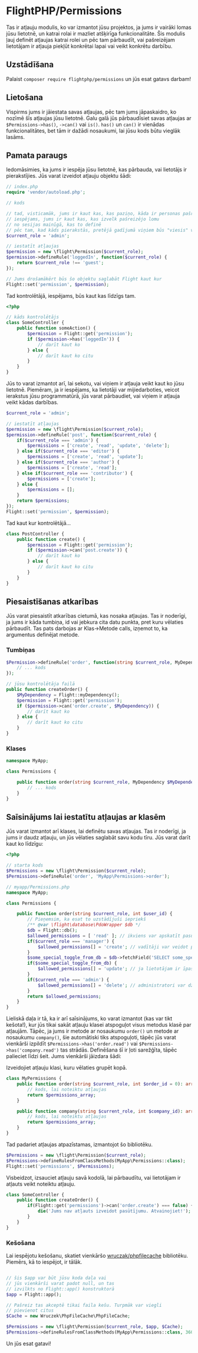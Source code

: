 # FlightPHP/Permissions

Tas ir atļauju modulis, ko var izmantot jūsu projektos, ja jums ir vairāki lomas jūsu lietotnē, un katrai rolai ir mazliet atšķirīga funkcionalitāte. Šis modulis ļauj definēt atļaujas katrai rolei un pēc tam pārbaudīt, vai pašreizējam lietotājam ir atļauja piekļūt konkrētai lapai vai veikt konkrētu darbību.

Uzstādīšana
-------
Palaist `composer require flightphp/permissions` un jūs esat gatavs darbam!

Lietošana
-------
Vispirms jums ir jāiestata savas atļaujas, pēc tam jums jāpaskaidro, ko nozīmē šīs atļaujas jūsu lietotnē. Galu galā jūs pārbaudīsiet savas atļaujas ar `$Permissions->has()`, `->can()` vai `is()`. `has()` un `can()` ir vienādas funkcionalitātes, bet tām ir dažādi nosaukumi, lai jūsu kods būtu vieglāk lasāms.

## Pamata paraugs

Iedomāsimies, ka jums ir iespēja jūsu lietotnē, kas pārbauda, vai lietotājs ir pierakstījies. Jūs varat izveidot atļauju objektu šādi:

```php
// index.php
require 'vendor/autoload.php';

// kods

// tad, visticamāk, jums ir kaut kas, kas paziņo, kāda ir personas pašreizējā loma
// iespējams, jums ir kaut kas, kas izvelk pašreizējo lomu
// no sesijas mainīgā, kas to definē
// pēc tam, kad kāds pierakstās, pretējā gadījumā viņiem būs "viesis" vai "publisks" loma.
$current_role = 'admin';

// iestatīt atļaujas
$permission = new \flight\Permission($current_role);
$permission->defineRule('loggedIn', function($current_role) {
	return $current_role !== 'guest';
});

// Jums drošamākērt būs šo objektu saglabāt Flight kaut kur
Flight::set('permission', $permission);
```

Tad kontrolētājā, iespējams, būs kaut kas līdzīgs tam.

```php
<?php

// kāds kontrolētājs
class SomeController {
	public function someAction() {
		$permission = Flight::get('permission');
		if ($permission->has('loggedIn')) {
			// darīt kaut ko
		} else {
			// darīt kaut ko citu
		}
	}
}
```

Jūs to varat izmantot arī, lai sekotu, vai viņiem ir atļauja veikt kaut ko jūsu lietotnē.
Piemēram, ja ir iespējams, ka lietotāji var mijiedarboties, veicot ierakstus jūsu programmatūrā, jūs varat
pārbaudiet, vai viņiem ir atļauja veikt kādas darbības.

```php
$current_role = 'admin';

// iestatīt atļaujas
$permission = new \flight\Permission($current_role);
$permission->defineRule('post', function($current_role) {
	if($current_role === 'admin') {
		$permissions = ['create', 'read', 'update', 'delete'];
	} else if($current_role === 'editor') {
		$permissions = ['create', 'read', 'update'];
	} else if($current_role === 'author') {
		$permissions = ['create', 'read'];
	} else if($current_role === 'contributor') {
		$permissions = ['create'];
	} else {
		$permissions = [];
	}
	return $permissions;
});
Flight::set('permission', $permission);
```

Tad kaut kur kontrolētājā...

```php
class PostController {
	public function create() {
		$permission = Flight::get('permission');
		if ($permission->can('post.create')) {
			// darīt kaut ko
		} else {
			// darīt kaut ko citu
		}
	}
}
```

## Piesaistīšanas atkarības
Jūs varat piesaistīt atkarības cietumā, kas nosaka atļaujas. Tas ir noderīgi, ja jums ir kāda tumbiņa, id vai jebkura cita datu punkta, pret kuru vēlaties pārbaudīt. Tas pats darbojas ar Klas->Metode calls, izņemot to, ka argumentus definējat metode.

### Tumbiņas

```php
$Permission->defineRule('order', function(string $current_role, MyDependency $MyDependency = null) {
	// ... kods
});

// jūsu kontrolētāja failā
public function createOrder() {
	$MyDependency = Flight::myDependency();
	$permission = Flight::get('permission');
	if ($permission->can('order.create', $MyDependency)) {
		// darīt kaut ko
	} else {
		// darīt kaut ko citu
	}
}
```

### Klases

```php
namespace MyApp;

class Permissions {

	public function order(string $current_role, MyDependency $MyDependency = null) {
		// ... kods
	}
}
```

## Saīsinājums lai iestatītu atļaujas ar klasēm
Jūs varat izmantot arī klases, lai definētu savas atļaujas. Tas ir noderīgi, ja jums ir daudz atļauju, un jūs vēlaties saglabāt savu kodu tīru. Jūs varat darīt kaut ko līdzīgu:

```php
<?php

// starta kods
$Permissions = new \flight\Permission($current_role);
$Permissions->defineRule('order', 'MyApp\Permissions->order');

// myapp/Permissions.php
namespace MyApp;

class Permissions {

	public function order(string $current_role, int $user_id) {
		// Pieņemsim, ka esat to uzstādījuši iepriekš
		/** @var \flight\database\PdoWrapper $db */
		$db = Flight::db();
		$allowed_permissions = [ 'read' ]; // ikviens var apskatīt pasūtījumu
		if($current_role === 'manager') {
			$allowed_permissions[] = 'create'; // vadītāji var veidot pasūtījumus
		}
		$some_special_toggle_from_db = $db->fetchField('SELECT some_special_toggle FROM settings WHERE id = ?', [ $user_id ]);
		if($some_special_toggle_from_db) {
			$allowed_permissions[] = 'update'; // ja lietotājam ir īpaša slīdera, viņi var atjaunināt pasūtījumus
		}
		if($current_role === 'admin') {
			$allowed_permissions[] = 'delete'; // administratori var dzēst pasūtījumus
		}
		return $allowed_permissions;
	}
}
```
Lieliskā daļa ir tā, ka ir arī saīsinājums, ko varat izmantot (kas var tikt kešota!), kur jūs tikai sakāt atļauju klasei atspoguļot visus metodus klasē par atļaujām. Tāpēc, ja jums ir metode ar nosaukumu `order()` un metode ar nosaukumu `company()`, šie automātiski tiks atspoguļoti, tāpēc jūs varat vienkārši izpildīt `$Permissions->has('order.read')` vai `$Permissions->has('company.read')` tas strādās. Definēšana šī ir ļoti sarežģīta, tāpēc palieciet līdzi šeit. Jums vienkārši jāizdara šādi:

Izveidojiet atļauju klasi, kuru vēlaties grupēt kopā.
```php
class MyPermissions {
	public function order(string $current_role, int $order_id = 0): array {
		// kods, lai noteiktu atļaujas
		return $permissions_array;
	}

	public function company(string $current_role, int $company_id): array {
		// kods, lai noteiktu atļaujas
		return $permissions_array;
	}
}
```

Tad padariet atļaujas atpazīstamas, izmantojot šo bibliotēku.

```php
$Permissions = new \flight\Permission($current_role);
$Permissions->defineRulesFromClassMethods(MyApp\Permissions::class);
Flight::set('permissions', $Permissions);
```

Visbeidzot, izsauciet atļauju savā kodolā, lai pārbaudītu, vai lietotājam ir atļauts veikt noteiktu atļauju.

```php
class SomeController {
	public function createOrder() {
		if(Flight::get('permissions')->can('order.create') === false) {
			die('Jums nav atļauts izveidot pasūtījumu. Atvainojiet!');
		}
	}
}
```

### Kešošana

Lai iespējotu kešošanu, skatiet vienkāršo [wruczak/phpfilecache](https://docs.flightphp.com/awesome-plugins/php-file-cache) bibliotēku. Piemērs, kā to iespējot, ir tālāk.
```php

// šis $app var būt jūsu koda daļa vai
// jūs vienkārši varat padot null, un tas 
// izvilkts no Flight::app() konstruktorā
$app = Flight::app();

// Pašreiz tas akceptē tikai faila kešu. Turpmāk var viegli
// pievienot citus
$Cache = new Wruczek\PhpFileCache\PhpFileCache;

$Permissions = new \flight\Permission($current_role, $app, $Cache);
$Permissions->defineRulesFromClassMethods(MyApp\Permissions::class, 3600); // 3600 ir cik daudz sekunžu kešot tam. Atstājiet to atslēgtu, ja nevēlaties lietot kešošanu
```

Un jūs esat gatavi!